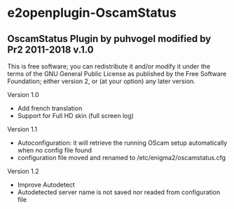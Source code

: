 # e2openplugin-OscamStatus

## OscamStatus Plugin by puhvogel modified by Pr2 2011-2018 v.1.0

This is free software; you can redistribute it and/or modify it under
the terms of the GNU General Public License as published by the Free
Software Foundation; either version 2, or (at your option) any later
version.

Version 1.0
* Add french translation
* Support for Full HD skin (full screen log)

Version 1.1
* Autoconfiguration: it will retrieve the running OScam setup automatically when no config file found
* configuration file moved and renamed to /etc/enigma2/oscamstatus.cfg

Version 1.2
* Improve Autodetect
* Autodetected server name is not saved nor readed from configuration file
